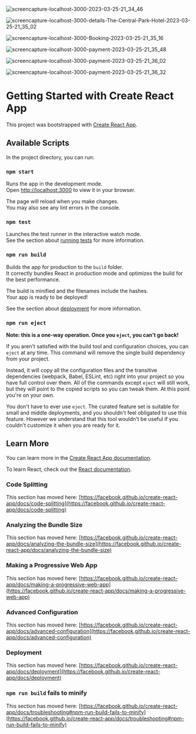 ![screencapture-localhost-3000-2023-03-25-21_34_46](https://user-images.githubusercontent.com/58651025/227757563-abd3349f-c5bc-4215-9c0e-4ee9c213452b.png)

![screencapture-localhost-3000-details-The-Central-Park-Hotel-2023-03-25-21_35_02](https://user-images.githubusercontent.com/58651025/227757567-dacfcc3d-3013-4528-bcfe-f2a95dbeffe3.png)

![screencapture-localhost-3000-Booking-2023-03-25-21_35_16](https://user-images.githubusercontent.com/58651025/227757572-a8deeb67-6e16-4bf4-9723-63d6f7a41835.png)




![screencapture-localhost-3000-payment-2023-03-25-21_35_48](https://user-images.githubusercontent.com/58651025/227757583-80797224-f522-4acc-82d7-12c685eb0b0e.png)



![screencapture-localhost-3000-payment-2023-03-25-21_36_02](https://user-images.githubusercontent.com/58651025/227757590-63672853-161d-45c1-a2d7-55e41a292b16.png)


![screencapture-localhost-3000-payment-2023-03-25-21_36_32](https://user-images.githubusercontent.com/58651025/227757597-588a5a02-35ac-4bd0-906f-436223bf9c44.png)


# Getting Started with Create React App

This project was bootstrapped with [Create React App](https://github.com/facebook/create-react-app).

## Available Scripts

In the project directory, you can run:

### `npm start`

Runs the app in the development mode.\
Open [http://localhost:3000](http://localhost:3000) to view it in your browser.

The page will reload when you make changes.\
You may also see any lint errors in the console.

### `npm test`

Launches the test runner in the interactive watch mode.\
See the section about [running tests](https://facebook.github.io/create-react-app/docs/running-tests) for more information.

### `npm run build`

Builds the app for production to the `build` folder.\
It correctly bundles React in production mode and optimizes the build for the best performance.

The build is minified and the filenames include the hashes.\
Your app is ready to be deployed!

See the section about [deployment](https://facebook.github.io/create-react-app/docs/deployment) for more information.

### `npm run eject`

**Note: this is a one-way operation. Once you `eject`, you can't go back!**

If you aren't satisfied with the build tool and configuration choices, you can `eject` at any time. This command will remove the single build dependency from your project.

Instead, it will copy all the configuration files and the transitive dependencies (webpack, Babel, ESLint, etc) right into your project so you have full control over them. All of the commands except `eject` will still work, but they will point to the copied scripts so you can tweak them. At this point you're on your own.

You don't have to ever use `eject`. The curated feature set is suitable for small and middle deployments, and you shouldn't feel obligated to use this feature. However we understand that this tool wouldn't be useful if you couldn't customize it when you are ready for it.

## Learn More

You can learn more in the [Create React App documentation](https://facebook.github.io/create-react-app/docs/getting-started).

To learn React, check out the [React documentation](https://reactjs.org/).

### Code Splitting

This section has moved here: [https://facebook.github.io/create-react-app/docs/code-splitting](https://facebook.github.io/create-react-app/docs/code-splitting)

### Analyzing the Bundle Size

This section has moved here: [https://facebook.github.io/create-react-app/docs/analyzing-the-bundle-size](https://facebook.github.io/create-react-app/docs/analyzing-the-bundle-size)

### Making a Progressive Web App

This section has moved here: [https://facebook.github.io/create-react-app/docs/making-a-progressive-web-app](https://facebook.github.io/create-react-app/docs/making-a-progressive-web-app)

### Advanced Configuration

This section has moved here: [https://facebook.github.io/create-react-app/docs/advanced-configuration](https://facebook.github.io/create-react-app/docs/advanced-configuration)

### Deployment

This section has moved here: [https://facebook.github.io/create-react-app/docs/deployment](https://facebook.github.io/create-react-app/docs/deployment)

### `npm run build` fails to minify

This section has moved here: [https://facebook.github.io/create-react-app/docs/troubleshooting#npm-run-build-fails-to-minify](https://facebook.github.io/create-react-app/docs/troubleshooting#npm-run-build-fails-to-minify)
